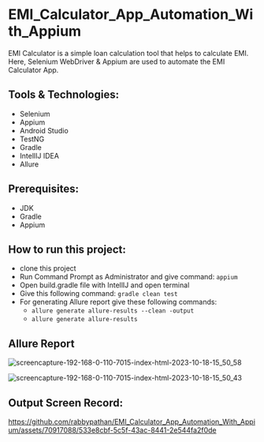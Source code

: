 # EMI_Calculator_App_Automation_With_Appium
EMI Calculator is a simple loan calculation tool that helps to calculate EMI. Here, Selenium WebDriver & Appium are used to automate the EMI Calculator App.

## Tools & Technologies:
- Selenium
- Appium
- Android Studio
- TestNG
- Gradle
- IntellIJ IDEA
- Allure

## Prerequisites:
- JDK
- Gradle
- Appium

## How to run this project:
- clone this project
- Run Command Prompt as Administrator and give command: ```appium```
- Open build.gradle file with IntellIJ and open terminal
- Give this following command: ```gradle clean test```
- For generating Allure report give these following commands: 
  - ```allure generate allure-results --clean -output```
  - ```allure generate allure-results```

## Allure Report
![screencapture-192-168-0-110-7015-index-html-2023-10-18-15_50_58](https://github.com/rabbypathan/EMI_Calculator_App_Automation_With_Appium/assets/70917088/73a08ac6-b124-48eb-8dc6-626f7c90572b)

![screencapture-192-168-0-110-7015-index-html-2023-10-18-15_50_43](https://github.com/rabbypathan/EMI_Calculator_App_Automation_With_Appium/assets/70917088/d8328842-6fc3-4141-baa3-85265ce2b09a)

## Output Screen Record:
https://github.com/rabbypathan/EMI_Calculator_App_Automation_With_Appium/assets/70917088/533e8cbf-5c5f-43ac-8441-2e544fa2f0de





